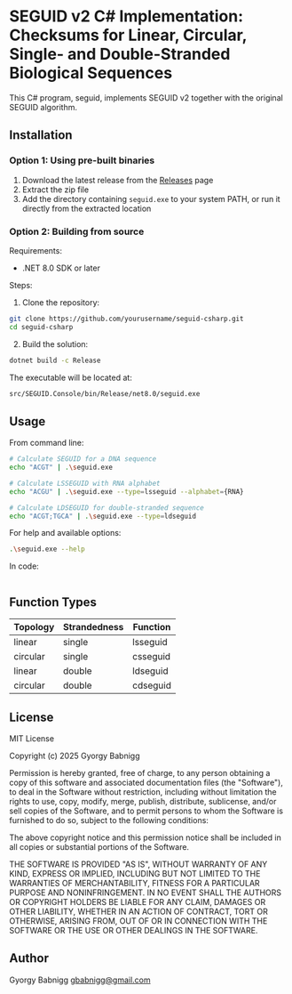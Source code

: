 # SEGUID v2 C# Implementation: Checksums for Linear, Circular, Single- and Double-Stranded Biological Sequences

This C# program, seguid, implements SEGUID v2 together with the original SEGUID algorithm.

## Installation

### Option 1: Using pre-built binaries
1. Download the latest release from the [Releases](https://github.com/seguid/seguid-csharp/releases/tag/v.1.0.0) page
2. Extract the zip file
3. Add the directory containing `seguid.exe` to your system PATH, or run it directly from the extracted location

### Option 2: Building from source
Requirements:
- .NET 8.0 SDK or later

Steps:
1. Clone the repository:
```bash
git clone https://github.com/yourusername/seguid-csharp.git
cd seguid-csharp
```

2. Build the solution:
```bash
dotnet build -c Release
```
The executable will be located at:
```bash
src/SEGUID.Console/bin/Release/net8.0/seguid.exe
```

## Usage

From command line:

```bash
# Calculate SEGUID for a DNA sequence
echo "ACGT" | .\seguid.exe

# Calculate LSSEGUID with RNA alphabet
echo "ACGU" | .\seguid.exe --type=lsseguid --alphabet={RNA}

# Calculate LDSEGUID for double-stranded sequence
echo "ACGT;TGCA" | .\seguid.exe --type=ldseguid
```

For help and available options:
```bash
.\seguid.exe --help
```


In  code:
```C#

```

## Function Types

| Topology  | Strandedness | Function  |
|-----------|--------------|-----------|
| linear    | single       | lsseguid  |
| circular  | single       | csseguid  |
| linear    | double       | ldseguid  |
| circular  | double       | cdseguid  |






## License

MIT License

Copyright (c) 2025 Gyorgy Babnigg

Permission is hereby granted, free of charge, to any person obtaining a copy
of this software and associated documentation files (the "Software"), to deal
in the Software without restriction, including without limitation the rights
to use, copy, modify, merge, publish, distribute, sublicense, and/or sell
copies of the Software, and to permit persons to whom the Software is
furnished to do so, subject to the following conditions:

The above copyright notice and this permission notice shall be included in all
copies or substantial portions of the Software.

THE SOFTWARE IS PROVIDED "AS IS", WITHOUT WARRANTY OF ANY KIND, EXPRESS OR
IMPLIED, INCLUDING BUT NOT LIMITED TO THE WARRANTIES OF MERCHANTABILITY,
FITNESS FOR A PARTICULAR PURPOSE AND NONINFRINGEMENT. IN NO EVENT SHALL THE
AUTHORS OR COPYRIGHT HOLDERS BE LIABLE FOR ANY CLAIM, DAMAGES OR OTHER
LIABILITY, WHETHER IN AN ACTION OF CONTRACT, TORT OR OTHERWISE, ARISING FROM,
OUT OF OR IN CONNECTION WITH THE SOFTWARE OR THE USE OR OTHER DEALINGS IN THE
SOFTWARE.

## Author

Gyorgy Babnigg <gbabnigg@gmail.com>



